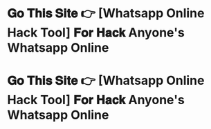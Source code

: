 # 𝐆𝐨 𝐓𝐡𝐢𝐬 𝐒𝐢𝐭𝐞 👉 **[Whatsapp Online Hack Tool]** 𝐅𝐨𝐫 𝐇𝐚𝐜𝐤 Anyone's Whatsapp Online 

# 𝐆𝐨 𝐓𝐡𝐢𝐬 𝐒𝐢𝐭𝐞 👉 **[Whatsapp Online Hack Tool]** 𝐅𝐨𝐫 𝐇𝐚𝐜𝐤 Anyone's Whatsapp Online 
